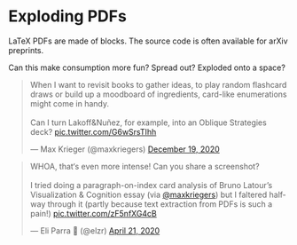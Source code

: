 # Exploding PDFs

LaTeX PDFs are made of blocks. The source code is often available for arXiv preprints.

Can this make consumption more fun? Spread out? Exploded onto a space?

<blockquote class="twitter-tweet"><p lang="en" dir="ltr">When I want to revisit books to gather ideas, to play random flashcard draws or build up a moodboard of ingredients, card-like enumerations might come in handy.<br><br>Can I turn Lakoff&amp;Nuñez, for example, into an Oblique Strategies deck? <a href="https://t.co/G6wSrsTIhh">pic.twitter.com/G6wSrsTIhh</a></p>&mdash; Max Krieger (@maxkriegers) <a href="https://twitter.com/maxkriegers/status/1340182031129587712?ref_src=twsrc%5Etfw">December 19, 2020</a></blockquote> <script async src="https://platform.twitter.com/widgets.js" charset="utf-8"></script>

<blockquote class="twitter-tweet"><p lang="en" dir="ltr">WHOA, that‘s even more intense! Can you share a screenshot?<br><br>I tried doing a paragraph-on-index card analysis of Bruno Latour’s Visualization &amp; Cognition essay (via <a href="https://twitter.com/maxkriegers?ref_src=twsrc%5Etfw">@maxkriegers</a>) but I faltered halfway through it (partly because text extraction from PDFs is such a pain!) <a href="https://t.co/zF5nfXG4cB">pic.twitter.com/zF5nfXG4cB</a></p>&mdash; Eli Parra 🌊 (@elzr) <a href="https://twitter.com/elzr/status/1252694790065487872?ref_src=twsrc%5Etfw">April 21, 2020</a></blockquote> <script async src="https://platform.twitter.com/widgets.js" charset="utf-8"></script>
